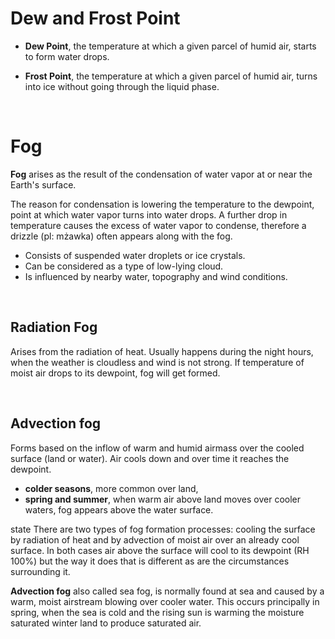 # Dew and Frost Point

- **Dew Point**, the temperature at which a given parcel of humid air, starts to form water drops.

- **Frost Point**, the temperature at which a given parcel of humid air, turns into ice without 
going through the liquid phase.

<br/>

# Fog

**Fog** arises as the result of the condensation of water vapor at or near the Earth's surface.

The reason for condensation is lowering the temperature to the dewpoint, point at which water vapor 
turns into water drops. A further drop in temperature causes the excess of water vapor 
to condense, therefore a drizzle (pl: mżawka) often appears along with the fog.

- Consists of suspended water droplets or ice crystals.
- Can be considered as a type of low-lying cloud.
- Is influenced by nearby water, topography and wind conditions. 

<br/>

## Radiation Fog

Arises from the radiation of heat. Usually happens during the night hours, when the weather 
is cloudless and wind is not strong. If temperature of moist air drops to its dewpoint, fog will get formed. 

<br/>

## Advection fog

Forms based on the inflow of warm and humid airmass over the cooled surface (land or water). Air cools down and over time 
it reaches the dewpoint. 

- **colder seasons**, more common over land,
- **spring and summer**, when warm air above land moves over cooler waters, fog appears above the water surface.

state
There are two types of fog formation processes: cooling the surface by radiation 
of heat and by advection of moist air over an already cool surface. In both cases 
air above the surface will cool to its dewpoint (RH 100%) but the way it does that 
is different as are the circumstances surrounding it.

**Advection fog** also called sea fog, is normally found at sea and caused by a warm, 
moist airstream blowing over cooler water. This occurs principally in spring, when 
the sea is cold and the rising sun is warming the moisture saturated winter land to 
produce saturated air.
